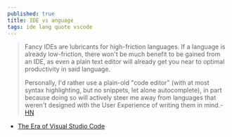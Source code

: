 ```yaml
---
published: true
title: IDE vs anguage
tags: ide lang quote vscode
---
```

> Fancy IDEs are lubricants for high-friction languages. If a language is already low-friction, there won't be much benefit to be gained from an IDE, as even a plain text editor will already get you near to optimal productivity in said language.
>
> Personally, I'd rather use a plain-old "code editor" (with at most syntax highlighting, but no snippets, let alone autocomplete), in part because doing so will actively steer me away from languages that weren't designed with the User Experience of writing them in mind.- [HN](https://news.ycombinator.com/item?id=24561398)

- [The Era of Visual Studio Code](https://blog.robenkleene.com/2020/09/21/the-era-of-visual-studio-code/)